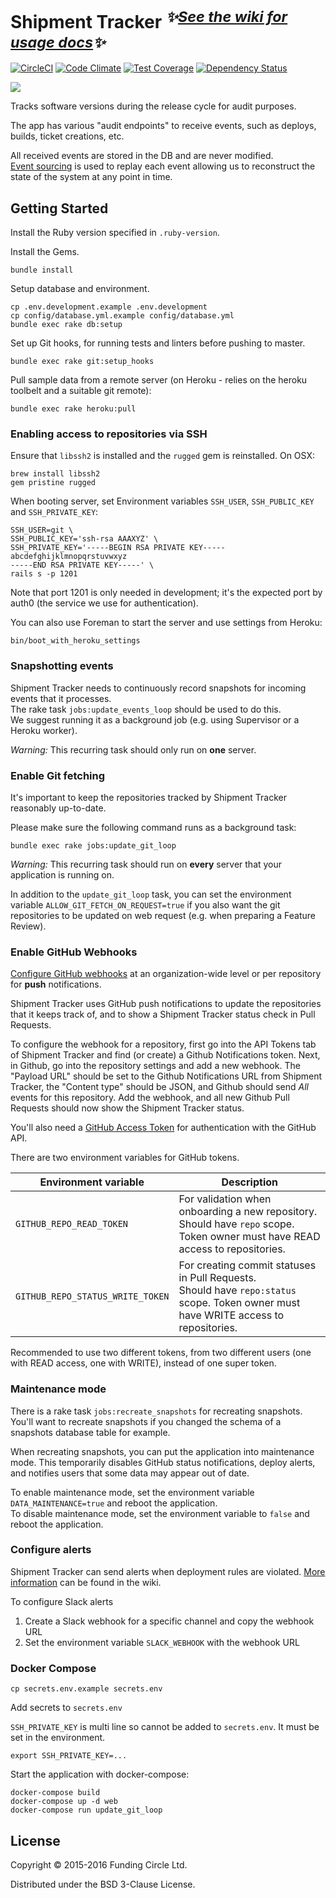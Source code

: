 # Shipment Tracker <sup>*:sparkles:[See the wiki for usage docs][wiki]:sparkles:*</sup>

[![CircleCI](https://circleci.com/gh/FundingCircle/shipment_tracker/tree/master.svg?style=shield)](https://circleci.com/gh/FundingCircle/shipment_tracker/tree/master)
[![Code Climate](https://codeclimate.com/github/FundingCircle/shipment_tracker/badges/gpa.svg)](https://codeclimate.com/github/FundingCircle/shipment_tracker)
[![Test Coverage](https://codeclimate.com/github/FundingCircle/shipment_tracker/badges/coverage.svg)](https://codeclimate.com/github/FundingCircle/shipment_tracker/coverage)
[![Dependency Status](https://gemnasium.com/badges/github.com/FundingCircle/shipment_tracker.svg)](https://gemnasium.com/github.com/FundingCircle/shipment_tracker)

[![](http://i.imgur.com/VkjlJmj.jpg)](https://www.flickr.com/photos/britishlibrary/11237769263/)

Tracks software versions during the release cycle for audit purposes.

The app has various "audit endpoints" to receive events,
such as deploys, builds, ticket creations, etc.

All received events are stored in the DB and are never modified.  
[Event sourcing] is used to replay each event allowing us to reconstruct the state
of the system at any point in time.

## Getting Started

Install the Ruby version specified in `.ruby-version`.

Install the Gems.

```
bundle install
```

Setup database and environment.

```
cp .env.development.example .env.development
cp config/database.yml.example config/database.yml
bundle exec rake db:setup
```

Set up Git hooks, for running tests and linters before pushing to master.

```
bundle exec rake git:setup_hooks
```

Pull sample data from a remote server (on Heroku - relies on the heroku toolbelt and a suitable git remote):

```
bundle exec rake heroku:pull
```


### Enabling access to repositories via SSH

Ensure that `libssh2` is installed and the `rugged` gem is reinstalled. On OSX:

```
brew install libssh2
gem pristine rugged
```

When booting server, set Environment variables `SSH_USER`, `SSH_PUBLIC_KEY` and `SSH_PRIVATE_KEY`:

```
SSH_USER=git \
SSH_PUBLIC_KEY='ssh-rsa AAAXYZ' \
SSH_PRIVATE_KEY='-----BEGIN RSA PRIVATE KEY-----
abcdefghijklmnopqrstuvwxyz
-----END RSA PRIVATE KEY-----' \
rails s -p 1201
```

Note that port 1201 is only needed in development; it's the expected port by auth0 (the service we use for authentication).

You can also use Foreman to start the server and use settings from Heroku:

```
bin/boot_with_heroku_settings
```

### Snapshotting events

Shipment Tracker needs to continuously record snapshots for incoming events that it processes.  
The rake task `jobs:update_events_loop` should be used to do this.  
We suggest running it as a background job (e.g. using Supervisor or a Heroku worker).

*Warning:* This recurring task should only run on **one** server.

### Enable Git fetching

It's important to keep the repositories tracked by Shipment Tracker reasonably up-to-date.

Please make sure the following command runs as a background task:

```
bundle exec rake jobs:update_git_loop
```

*Warning:* This recurring task should run on **every** server that your application is running on.

In addition to the `update_git_loop` task, you can set the environment variable
`ALLOW_GIT_FETCH_ON_REQUEST=true` if you also want the git repositories to be updated on web request
(e.g. when preparing a Feature Review).

### Enable GitHub Webhooks

[Configure GitHub webhooks][webhooks] at an organization-wide level or per repository for **push** notifications.

Shipment Tracker uses GitHub push notifications to update the repositories that it keeps track of, and to show
a Shipment Tracker status check in Pull Requests.

To configure the webhook for a repository, first go into the API Tokens tab of Shipment Tracker and find (or create) a Github Notifications token. Next, in Github, go into the repository settings and add a new webhook. The "Payload URL" should be set to the Github Notifications URL from Shipment Tracker, the "Content type" should be JSON, and Github should send *All* events for this repository. Add the webhook, and all new Github Pull Requests should now show the Shipment Tracker status.

You'll also need a [GitHub Access Token][access tokens] for authentication with the GitHub API.

There are two environment variables for GitHub tokens.

| Environment variable | Description |
| --- | --- |
| `GITHUB_REPO_READ_TOKEN` | For validation when onboarding a new repository.<br>Should have `repo` scope. Token owner must have READ access to repositories. |
| `GITHUB_REPO_STATUS_WRITE_TOKEN` | For creating commit statuses in Pull Requests.<br>Should have `repo:status` scope. Token owner must have WRITE access to repositories. |

Recommended to use two different tokens, from two different users (one with READ access, one with WRITE),
instead of one super token.

### Maintenance mode

There is a rake task `jobs:recreate_snapshots` for recreating snapshots.
You'll want to recreate snapshots if you changed the schema of a snapshots database table for example.

When recreating snapshots, you can put the application into maintenance mode.
This temporarily disables GitHub status notifications, deploy alerts,
and notifies users that some data may appear out of date.

To enable maintenance mode, set the environment variable `DATA_MAINTENANCE=true` and reboot the application.  
To disable maintenance mode, set the environment variable to `false` and reboot the application.

### Configure alerts

Shipment Tracker can send alerts when deployment rules are violated.
[More information](https://github.com/FundingCircle/shipment_tracker/wiki/Alerting) can be found in the wiki.

To configure Slack alerts

1. Create a Slack webhook for a specific channel and copy the webhook URL
1. Set the environment variable `SLACK_WEBHOOK` with the webhook URL

### Docker Compose

```
cp secrets.env.example secrets.env
```

Add secrets to `secrets.env`

`SSH_PRIVATE_KEY` is multi line so cannot be added to `secrets.env`. It must be set in the environment.

```
export SSH_PRIVATE_KEY=...
```

Start the application with docker-compose:
```
docker-compose build
docker-compose up -d web
docker-compose run update_git_loop
```

## License

Copyright © 2015-2016 Funding Circle Ltd.

Distributed under the BSD 3-Clause License.

[wiki]: ../../wiki/
[Event sourcing]: http://www.infoq.com/presentations/Events-Are-Not-Just-for-Notifications
[webhooks]: https://help.github.com/articles/about-webhooks/
[access tokens]: https://help.github.com/articles/creating-an-access-token-for-command-line-use/
